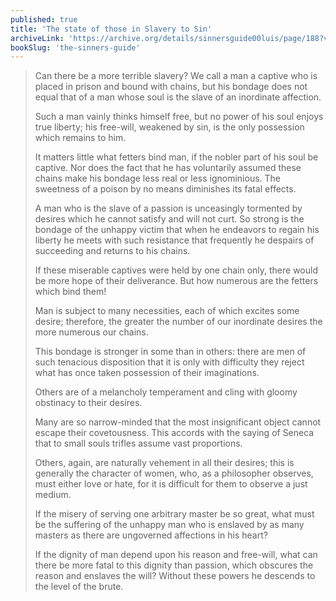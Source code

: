 ```yaml
---
published: true
title: 'The state of those in Slavery to Sin'
archiveLink: 'https://archive.org/details/sinnersguide00luis/page/188?view=theater'
bookSlug: 'the-sinners-guide'
---
```


> Can there be a more terrible slavery? We call a man a captive who is placed in prison and bound with chains, but his bondage does not equal that of a man whose soul is the slave of an inordinate affection.
> 
> Such a man vainly thinks himself free, but no power of his soul enjoys true liberty; his free-will, weakened by sin, is the only possession which remains to him.
> 
> It matters little what fetters bind man, if the nobler part of his soul be captive. Nor does the fact that he has voluntarily assumed these chains make his bondage less real or less ignominious. The sweetness of a poison by no means diminishes its fatal effects.
>
> A man who is the slave of a passion is unceasingly tormented by desires which he cannot satisfy and will not curt. So strong is the bondage of the unhappy victim that when he endeavors to regain his liberty he meets with such resistance that frequently he despairs of succeeding and returns to his chains.
>
> If these miserable captives were held by one chain only, there would be more hope of their deliverance. But how numerous are the fetters which bind them!
> 
> Man is subject to many necessities, each of which excites some desire; therefore, the greater the number of our inordinate desires the more numerous our chains.
> 
> This bondage is stronger in some than in others: there are men of such tenacious disposition that it is only with difficulty they reject what has once taken possession of their imaginations.
> 
> Others are of a melancholy temperament and cling with gloomy obstinacy to their desires.
> 
> Many are so narrow-minded that the most insignificant object cannot escape their covetousness. This accords with the saying of Seneca that to small souls trifles assume vast proportions.
> 
> Others, again, are naturally vehement in all their desires; this is generally the character of women, who, as a philosopher observes, must either love or hate, for it is difficult for them to observe a just medium.
> 
> If the misery of serving one arbitrary master be so great, what must be the suffering of the unhappy man who is enslaved by as many masters as there are ungoverned affections in his heart?
> 
> If the dignity of man depend upon his reason and free-will, what can there be more fatal to this dignity than passion, which obscures the reason and enslaves the will? Without these powers he descends to the level of the brute.
